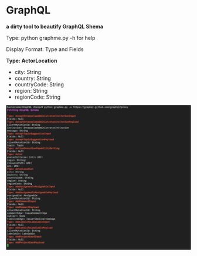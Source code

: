 # GraphQL
**a dirty tool to beautify GraphQL Shema**

Type: python graphme.py -h for help

Display Format: Type and Fields

**Type: ActorLocation**

* city: String
* country: String
* countryCode: String
* region: String
* regionCode: String

![test image](https://github.com/dienuet/GraphQL/blob/master/test.png)
